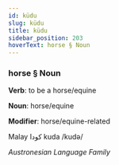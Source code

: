 ```yaml
---
id: küdu
slug: küdu
title: küdu
sidebar_position: 203
hoverText: horse § Noun
---
```


### horse § Noun

**Verb**: to be a horse/equine

**Noun**: horse/equine

**Modifier**: horse/equine-related

Malay کودا kuda /kudə/

*Austronesian Language Family*